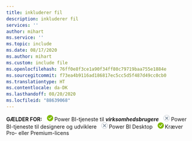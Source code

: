 ```yaml
---
title: inkluderer fil
description: inkluderer fil
services: ''
author: mihart
ms.service: ''
ms.topic: include
ms.date: 08/17/2020
ms.author: mihart
ms.custom: include file
ms.openlocfilehash: 76ff0e8f3ce1a90f34ff80c79719baa755e1884e
ms.sourcegitcommit: f73ea4b9116ad186817ec5cc5d5f487d49cc0cb0
ms.translationtype: HT
ms.contentlocale: da-DK
ms.lasthandoff: 08/20/2020
ms.locfileid: "88639068"
---
```

<Token>**GÆLDER FOR:** ![ja](media/yes.png)Power BI-tjeneste til ***virksomhedsbrugere*** ![nej](media/no.png)Power BI-tjeneste til designere og udviklere ![nej](media/no.png)Power BI Desktop ![ja](media/yes.png)Kræver Pro- eller Premium-licens </Token>